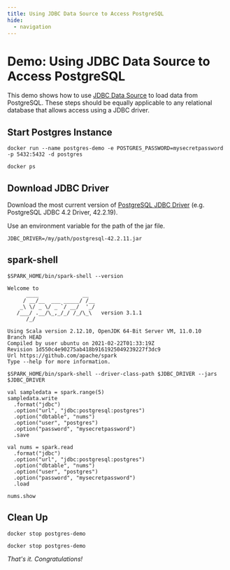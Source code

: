 ```yaml
---
title: Using JDBC Data Source to Access PostgreSQL
hide:
  - navigation
---
```


# Demo: Using JDBC Data Source to Access PostgreSQL

This demo shows how to use [JDBC Data Source](../jdbc/index.md) to load data from PostgreSQL. These steps should be equally applicable to any relational database that allows access using a JDBC driver.

## Start Postgres Instance

```text
docker run --name postgres-demo -e POSTGRES_PASSWORD=mysecretpassword -p 5432:5432 -d postgres
```

```text
docker ps
```

## Download JDBC Driver

Download the most current version of [PostgreSQL JDBC Driver](https://jdbc.postgresql.org/download.html#current) (e.g. PostgreSQL JDBC 4.2 Driver, 42.2.19).

Use an environment variable for the path of the jar file.

```text
JDBC_DRIVER=/my/path/postgresql-42.2.11.jar
```

## spark-shell

```text
$SPARK_HOME/bin/spark-shell --version
```

```text
Welcome to
      ____              __
     / __/__  ___ _____/ /__
    _\ \/ _ \/ _ `/ __/  '_/
   /___/ .__/\_,_/_/ /_/\_\   version 3.1.1
      /_/

Using Scala version 2.12.10, OpenJDK 64-Bit Server VM, 11.0.10
Branch HEAD
Compiled by user ubuntu on 2021-02-22T01:33:19Z
Revision 1d550c4e90275ab418b9161925049239227f3dc9
Url https://github.com/apache/spark
Type --help for more information.
```

```text
$SPARK_HOME/bin/spark-shell --driver-class-path $JDBC_DRIVER --jars $JDBC_DRIVER
```

```text
val sampledata = spark.range(5)
sampledata.write
  .format("jdbc")
  .option("url", "jdbc:postgresql:postgres")
  .option("dbtable", "nums")
  .option("user", "postgres")
  .option("password", "mysecretpassword")
  .save
```

```text
val nums = spark.read
  .format("jdbc")
  .option("url", "jdbc:postgresql:postgres")
  .option("dbtable", "nums")
  .option("user", "postgres")
  .option("password", "mysecretpassword")
  .load
```

```text
nums.show
```

## Clean Up

```text
docker stop postgres-demo
```

```text
docker stop postgres-demo
```

_That's it. Congratulations!_
